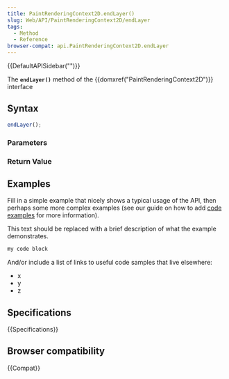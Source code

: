 ```yaml
---
title: PaintRenderingContext2D.endLayer()
slug: Web/API/PaintRenderingContext2D/endLayer
tags:
  - Method
  - Reference
browser-compat: api.PaintRenderingContext2D.endLayer
---
```

{{DefaultAPISidebar("")}}

The **`endLayer()`** method of the {{domxref("PaintRenderingContext2D")}} interface 

## Syntax

```js
endLayer();
```

### Parameters



### Return Value



## Examples

Fill in a simple example that nicely shows a typical usage of the API, then perhaps some more complex examples (see our guide on how to add [code examples](/en-US/docs/MDN/Contribute/Structures/Code_examples) for more information).

This text should be replaced with a brief description of what the example demonstrates.

```js
my code block
```

And/or include a list of links to useful code samples that live elsewhere:

*   x
*   y
*   z

## Specifications

{{Specifications}}

## Browser compatibility

{{Compat}}

